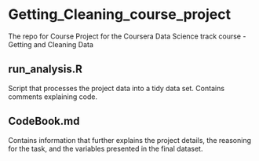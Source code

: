 # Getting_Cleaning_course_project
The repo for Course Project for the Coursera Data Science track course - Getting and Cleaning Data

## run_analysis.R
Script that processes the project data into a tidy data set. Contains comments explaining code.

## CodeBook.md
Contains information that further explains the project details, the reasoning for the task, and the variables presented in the final dataset.
